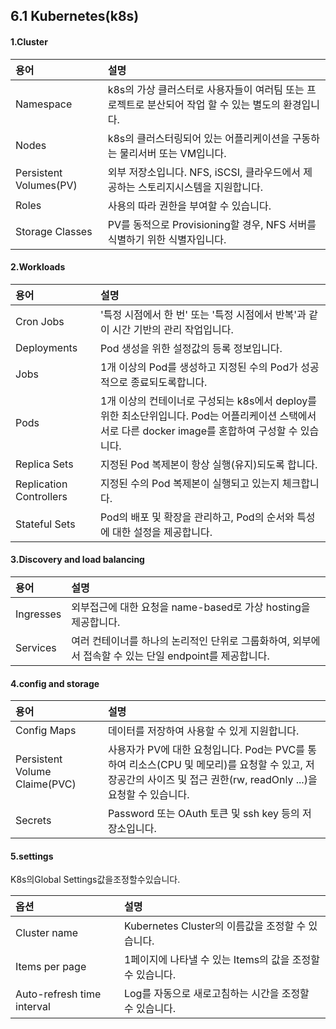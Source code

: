 ## 6.1 Kubernetes\(k8s\)

#### 1.Cluster

| 용어 | 설명 |
| :--- | :--- |
| Namespace | k8s의 가상  클러스터로 사용자들이 여러팀 또는 프로젝트로 분산되어 작업 할 수 있는 별도의 환경입니다. |
| Nodes | k8s의 클러스터링되어 있는 어플리케이션을 구동하는 물리서버 또는 VM입니다. |
| Persistent Volumes\(PV\) | 외부 저장소입니다. NFS, iSCSI, 클라우드에서 제공하는 스토리지시스템을 지원합니다. |
| Roles | 사용의 따라 권한을 부여할 수 있습니다. |
| Storage Classes | PV를 동적으로 Provisioning할 경우, NFS 서버를 식별하기 위한 식별자입니다. |

#### 2.Workloads

| 용어 | 설명 |
| :--- | :--- |
| Cron Jobs | '특정 시점에서 한 번' 또는 '특정 시점에서 반복'과 같이 시간 기반의 관리 작업입니다. |
| Deployments | Pod 생성을 위한 설정값의 등록 정보입니다. |
| Jobs | 1개 이상의 Pod를 생성하고 지정된 수의 Pod가 성공적으로 종료되도록합니다. |
| Pods | 1개 이상의 컨테이너로 구성되는 k8s에서 deploy를 위한 최소단위입니다. Pod는 어플리케이션 스택에서 서로 다른 docker image를 혼합하여 구성할 수 있습니다. |
| Replica Sets | 지정된 Pod 복제본이 항상 실행\(유지\)되도록 합니다. |
| Replication Controllers | 지정된 수의 Pod 복제본이 실행되고 있는지 체크합니다. |
| Stateful Sets | Pod의 배포 및 확장을 관리하고, Pod의 순서와 특성에 대한 설정을 제공합니다. |

#### 3.Discovery and load balancing

| 용어 | 설명 |
| :--- | :--- |
| Ingresses | 외부접근에 대한 요청을 name-based로 가상 hosting을 제공합니다. |
| Services | 여러 컨테이너를 하나의 논리적인 단위로 그룹화하여, 외부에서 접속할 수 있는 단일 endpoint를 제공합니다. |

#### 4.config and storage

| 용어 | 설명 |
| :--- | :--- |
| Config Maps | 데이터를 저장하여 사용할 수 있게 지원합니다. |
| Persistent Volume Claime\(PVC\) | 사용자가 PV에 대한 요청입니다. Pod는 PVC를 통하여 리소스\(CPU 및 메모리\)를 요청할 수 있고, 저장공간의 사이즈 및 접근 권한\(rw, readOnly ...\)을 요청할 수 있습니다. |
| Secrets | Password 또는 OAuth 토큰 및 ssh key 등의 저장소입니다. |

#### 5.settings

K8s의Global Settings값을조정할수있습니다.

| 옵션 | 설명 |
| :--- | :--- |
| Cluster name | Kubernetes Cluster의 이름값을 조정할 수 있습니다. |
| Items per page | 1페이지에 나타낼 수 있는 Items의 값을 조정할 수 있습니다. |
| Auto-refresh time interval | Log를 자동으로 새로고침하는 시간을 조정할 수 있습니다. |



